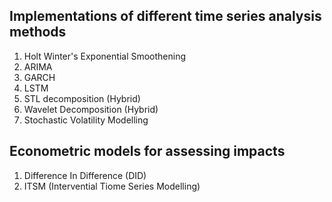 ## Implementations of different time series analysis methods

1) Holt Winter's Exponential Smoothening
2) ARIMA
3) GARCH
4) LSTM
5) STL decomposition (Hybrid)
6) Wavelet Decomposition (Hybrid)
7) Stochastic Volatility Modelling

## Econometric models for assessing impacts

1) Difference In Difference (DID)
2) ITSM (Intervential Tiome Series Modelling)
